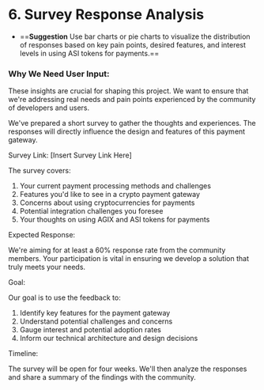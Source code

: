 # 6. Survey Response Analysis
* ==**Suggestion** Use bar charts or pie charts to visualize the distribution of responses based on key pain points, desired features, and interest levels in using ASI tokens for payments.==

### Why We Need User Input:

These insights are crucial for shaping this project. We want to ensure that we're addressing real needs and pain points experienced by the community of developers and users.

We've prepared a short survey to gather the thoughts and experiences. The responses will directly influence the design and features of this payment gateway.

Survey Link: [Insert Survey Link Here]

The survey covers:

1. Your current payment processing methods and challenges
2. Features you'd like to see in a crypto payment gateway
3. Concerns about using cryptocurrencies for payments
4. Potential integration challenges you foresee
5. Your thoughts on using AGIX and ASI tokens for payments

Expected Response:

We're aiming for at least a 60% response rate from the community members. Your participation is vital in ensuring we develop a solution that truly meets your needs.

Goal:

Our goal is to use the feedback to:

1. Identify key features for the payment gateway
2. Understand potential challenges and concerns
3. Gauge interest and potential adoption rates
4. Inform our technical architecture and design decisions

Timeline:

The survey will be open for four weeks. We'll then analyze the responses and share a summary of the findings with the community.
